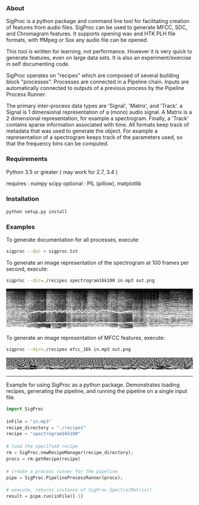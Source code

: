 

### About

SigProc is a python package and command line tool for facilitating creation of features from audio files. SigProc can be used to generate  MFCC, SDC, and Chromagram features. It supports opening wav and HTK PLH file formats, with ffMpeg or Sox any audio file can be opened.

This tool is written for learning, not performance. However it is very quick to generate features, even on large data sets. It is also an experiment/exercise in self documenting code.

SigProc operates on "recipes" which are composed of several building block "processes". Processes are connected in a Pipeline chain. Inputs are automatically connected to outputs of a previous process by the Pipeline Process Runner.

The primary inter-process data types are 'Signal', 'Matrix', and 'Track'. a Signal is  1 dimensional representation of a (mono) audio signal. A Matrix is a 2 dimensional representation, for example a spectrogram. Finally, a 'Track' contains sparse information associated with time. All formats keep track of metadata that was used to generate the object. For example a representation of a spectrogram keeps track of the parameters used, so that the frequency bins can be computed.

### Requirements

Python 3.5 or greater ( may work for 2.7, 3.4 )

requires :   numpy scipy
optional :   PIL (pillow), matplotlib

### Installation

```bash
python setup.py install
```


### Examples

To generate documentation for all processes, execute:

```bash
sigproc --doc > sigproc.txt
```

To generate an image representation of the spectrogram at 100 frames per second, execute:

```bash
sigproc --dir=./recipes spectrogram16k100 in.mp3 out.png
```

![Spectrogram](https://github.com/nsetzer/SigProc/raw/master/img/spec.png "Spectrogram")

To generate an image representation of MFCC features, execute:

```bash
sigproc --dir=./recipes mfcc_16k in.mp3 out.png
```

![MFCC](https://github.com/nsetzer/SigProc/raw/master/img/mfcc.png "MFCC")

---

Example for using SigProc as a python package. Demonstrates loading recipes,
generating the pipeline, and running the pipeline on a single input file.

```python
import SigProc

inFile = "in.mp3"
recipe_directory = "./recipes"
recipe = "spectrogram16k100"

# load the specified recipe
rm = SigProc.newRecipeManager(recipe_directory);
procs = rm.getRecipe(recipe)

# create a process runner for the pipeline
pipe = SigProc.PipelineProcessRunner(procs);

# execute, returns instance of SigProc.SpectralMatrix()
result = pipe.run(inFile)[-1]
```

